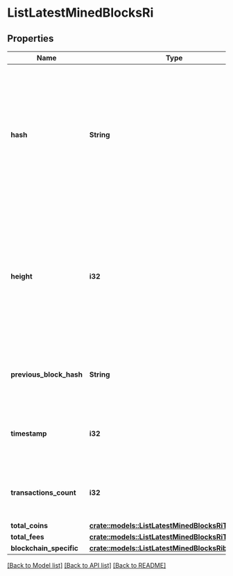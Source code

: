# ListLatestMinedBlocksRi

## Properties

Name | Type | Description | Notes
------------ | ------------- | ------------- | -------------
**hash** | **String** | Represents the hash of the block, which is its unique identifier. It represents a cryptographic digital fingerprint made by hashing the block header twice through the SHA256 algorithm. | 
**height** | **i32** | Represents the number of blocks in the blockchain preceding this specific block. Block numbers have no gaps. A blockchain usually starts with block 0 called the \"Genesis block\". | 
**previous_block_hash** | **String** | Represents the hash of the previous block, also known as the parent block. | 
**timestamp** | **i32** | Defines the exact date/time when this block was mined in Unix Timestamp. | 
**transactions_count** | **i32** | Represents the total number of all transactions as part of this block. | 
**total_coins** | [**crate::models::ListLatestMinedBlocksRiTotalCoins**](ListLatestMinedBlocksRI_totalCoins.md) |  | 
**total_fees** | [**crate::models::ListLatestMinedBlocksRiTotalFees**](ListLatestMinedBlocksRI_totalFees.md) |  | 
**blockchain_specific** | [**crate::models::ListLatestMinedBlocksRibs**](ListLatestMinedBlocksRIBS.md) |  | 

[[Back to Model list]](../README.md#documentation-for-models) [[Back to API list]](../README.md#documentation-for-api-endpoints) [[Back to README]](../README.md)


